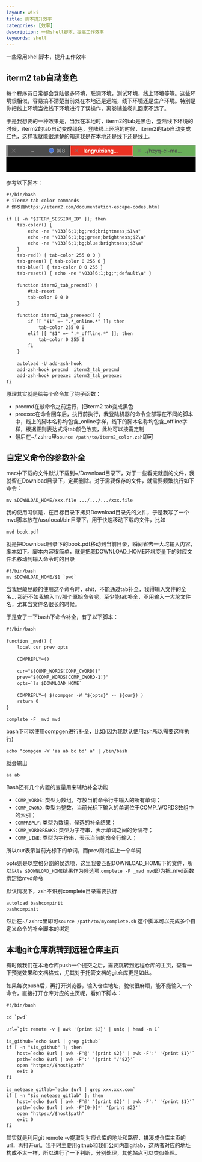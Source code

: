 ```yaml
---
layout: wiki
title: 脚本提升效率
categories: [效率]
description: 一些shell脚本，提高工作效率
keywords: shell
---
```


一些常用shell脚本，提升工作效率

## iterm2 tab自动变色

每个程序员日常都会登陆很多环境，联调环境，测试环境，线上环境等等。这些环境很相似，容易搞不清楚当前处在本地还是远端，线下环境还是生产环境。特别是你把线上环境当做线下环境进行了误操作，离卷铺盖卷儿回家不远了。

于是我想要的一种效果是，当我在本地时，iterm2的tab是黑色，登陆线下环境的时候，iterm2的tab自动变成绿色，登陆线上环境的时候，iterm2的tab自动变成红色，这样我就能很清楚的知道我是在本地还是线下还是线上。

![](/images/wiki/iterm_tab_color.png)

参考以下脚本：

```
#!/bin/bash
# iTerm2 tab color commands
# 修改自https://iterm2.com/documentation-escape-codes.html

if [[ -n "$ITERM_SESSION_ID" ]]; then
    tab-color() {
        echo -ne "\033]6;1;bg;red;brightness;$1\a"
        echo -ne "\033]6;1;bg;green;brightness;$2\a"
        echo -ne "\033]6;1;bg;blue;brightness;$3\a"
    }
    tab-red() { tab-color 255 0 0 }
    tab-green() { tab-color 0 255 0 }
    tab-blue() { tab-color 0 0 255 }
    tab-reset() { echo -ne "\033]6;1;bg;*;default\a" }

    function iterm2_tab_precmd() {
        #tab-reset
        tab-color 0 0 0
    }

    function iterm2_tab_preexec() {
        if [[ "$1" =~ ".*_online.*" ]]; then
            tab-color 255 0 0
        elif [[ "$1" =~ ".*_offline.*" ]]; then
            tab-color 0 255 0
        fi
    }

    autoload -U add-zsh-hook
    add-zsh-hook precmd  iterm2_tab_precmd
    add-zsh-hook preexec iterm2_tab_preexec
fi
```


原理其实就是给每个命令加了钩子函数：

* precmd在敲命令之前运行，把iterm2 tab变成黑色
* preexec在命令回车后，执行前执行，我登陆机器的命令全部写在不同的脚本中，线上的脚本名称均包含\_online字样，线下的脚本名称均包含\_offline字样，根据正则表达式将tab颜色改变，此处可以按需定制
* 最后在~/.zshrc里```source /path/to/iterm2_color.zsh```即可

## 自定义命令的参数补全

mac中下载的文件默认下载到~/Download目录下，对于一些看完就删的文件，我就留在Download目录下，定期删除。对于需要保存的文件，就需要频繁执行如下命令：

```
mv $DOWNLOAD_HOME/xxx.file .../.../.../xxx.file
```

我的使用习惯是，在目标目录下拷贝Download目录先的文件，于是我写了一个mvd脚本放在/usr/local/bin目录下，用于快速移动下载的文件，比如

```
mvd book.pdf
```

就是把Download目录下的book.pdf移动到当前目录，瞬间省去一大坨输入内容，脚本如下。脚本内容很简单，就是把我DOWNLOAD_HOME环境变量下的对应文件名移动到输入命令时的目录

```
#!/bin/bash
mv $DOWNLOAD_HOME/$1 `pwd`
```

当我屁颠屁颠的使用这个命令时，shit，不能通过tab补全，我得输入文件的全名... 那还不如我输入mv那个原始命令呢，至少能tab补全，不用输入一大坨文件名，尤其当文件名很长的时候。

于是查了一下bash下命令补全，有了以下脚本：

```
#!/bin/bash

function _mvd() {
    local cur prev opts

    COMPREPLY=()

    cur="${COMP_WORDS[COMP_CWORD]}"
    prev="${COMP_WORDS[COMP_CWORD-1]}"
    opts=`ls $DOWNLOAD_HOME`

    COMPREPLY=( $(compgen -W "${opts}" -- ${cur}) )
    return 0
}

complete -F _mvd mvd
```

bash下可以使用compgen进行补全，比如(因为我默认使用zsh所以需要这样执行)

```
echo "compgen -W 'aa ab bc bd' a" | /bin/bash
```
就会输出

```
aa ab
```

Bash还有几个内置的变量用来辅助补全功能

* ```COMP_WORDS```: 类型为数组，存放当前命令行中输入的所有单词；
* ```COMP_CWORD```: 类型为整数，当前光标下输入的单词位于COMP_WORDS数组中的索引；
* ```COMPREPLY```: 类型为数组，候选的补全结果；
* ```COMP_WORDBREAKS```: 类型为字符串，表示单词之间的分隔符；
* ```COMP_LINE```: 类型为字符串，表示当前的命令行输入；

所以cur表示当前光标下的单词，而prev则对应上一个单词

opts则是以空格分割的侯选项，这里我要匹配DOWNLOAD_HOME下的文件，所以以```ls $DOWNLOAD_HOME```结果作为候选项.```complete -F _mvd mvd```即为把\_mvd函数绑定给mvd命令

默认情况下，zsh不识别complete目录需要执行

```
autoload bashcompinit
bashcompinit
```
然后在~/.zshrc里即可```source /path/to/mycomplete.sh``` 这个脚本可以完成多个自定义命令的补全脚本的绑定

## 本地git仓库跳转到远程仓库主页

有时候我们在本地仓库push一个提交之后，需要跳转到远程仓库的主页，查看一下预览效果和文档格式，尤其对于托管文档的git仓库更是如此。

如果每次push后，再打开浏览器，输入仓库地址，貌似很麻烦，能不能输入一个命令，直接打开仓库对应的主页呢，看如下脚本：

```
#!/bin/bash

cd `pwd`

url=`git remote -v | awk '{print $2}' | uniq | head -n 1`

is_github=`echo $url | grep github`
if [ -n "$is_github" ]; then
    host=`echo $url | awk -F'@' '{print $2}' | awk -F':' '{print $1}'`
    path=`echo $url | awk -F':' '{print "/"$2}'`
    open "https://$host$path"
    exit 0
fi

is_netease_gitlab=`echo $url | grep xxx.xxx.com`
if [ -n "$is_netease_gitlab" ]; then
    host=`echo $url | awk -F'@' '{print $2}' | awk -F':' '{print $1}'`
    path=`echo $url | awk -F'[0-9]*' '{print $2}'`
    open "https://$host$path"
    exit 0
fi
```

其实就是利用git remote -v提取到对应仓库的地址和路径，拼凑成仓库主页的url，再打开url。我平时主要用github和我们公司内部gitlab，这两者对应的地址构成不太一样，所以进行了一下判断，分别处理，其他站点可以类似处理。
